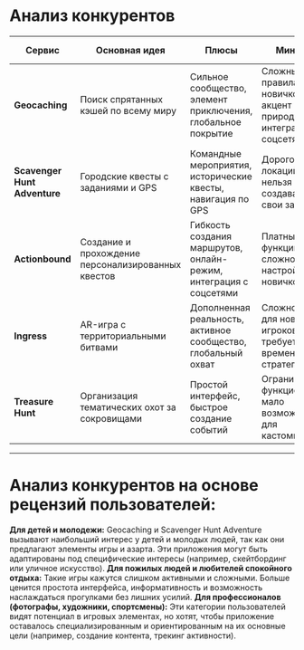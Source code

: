 # Анализ конкурентов

| Сервис                  | Основная идея                  | Плюсы                                     | Минусы                                    | Целевая аудитория              |
|-------------------------|--------------------------------|------------------------------------------|------------------------------------------|--------------------------------|
| **Geocaching**           | Поиск спрятанных кэшей по всему миру | Сильное сообщество, элемент приключения, глобальное покрытие | Сложные правила для новичков, акцент на природу, нет интеграции с соцсетями | Опытные искатели приключений   |
| **Scavenger Hunt Adventure** | Городские квесты с заданиями и GPS  | Командные мероприятия, исторические квесты, навигация по GPS | Дорого, мало локаций, нельзя создавать свои задания | Корпоративные и туристические группы |
| **Actionbound**          | Создание и прохождение персонализированных квестов | Гибкость создания маршрутов, онлайн-режим, интеграция с соцсетями | Платные функции, сложность настройки для новичков | Преподаватели, команды, студенты |
| **Ingress**              | AR-игра с территориальными битвами  | Дополненная реальность, активное сообщество, глобальный охват | Сложность для новых игроков, требует времени и стратегии | Геймеры, любители технологий   |
| **Treasure Hunt**        | Организация тематических охот за сокровищами | Простой интерфейс, быстрое создание событий | Ограниченный функционал, мало возможностей для кастомизации | Семьи, друзья, туристы         |

---
# Анализ конкурентов на основе рецензий пользователей:
**Для детей и молодежи:**
Geocaching и Scavenger Hunt Adventure вызывают наибольший интерес у детей и молодых людей, так как они предлагают элементы игры и азарта.
Эти приложения могут быть адаптированы под специфические интересы (например, скейтбординг или уличное искусство).
**Для пожилых людей и любителей спокойного отдыха:**
Такие игры кажутся слишком активными и сложными.
Больше ценится простота интерфейса, информативность и возможность наслаждаться прогулками без лишних усилий.
**Для профессионалов (фотографы, художники, спортсмены):**
Эти категории пользователей видят потенциал в игровых элементах, но хотят, чтобы приложение оставалось специализированным и ориентированным на их основные цели (например, создание контента, трекинг активности).
